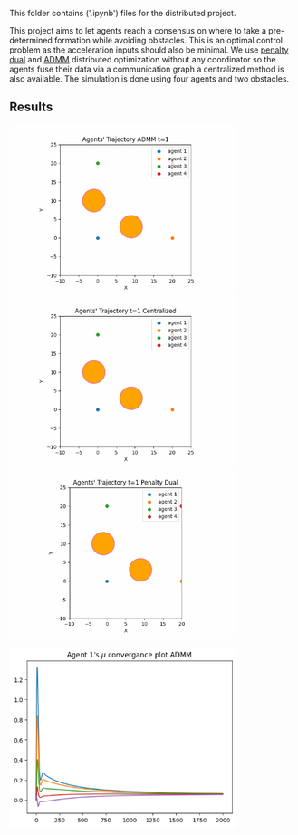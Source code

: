This folder contains ('.ipynb') files for the distributed project.

This project aims to let agents reach a consensus on where to take a pre-determined formation while avoiding obstacles. This is an optimal control problem as the acceleration inputs should also be minimal. We use [penalty dual](https://books.google.com/books?hl=en&lr=&id=MVngCQAAQBAJ&oi=fnd&pg=PP7&dq=Distributed+Optimization-Based+Control+of+Multi%3FAgent+Networks+in+Complex+Environments&ots=2eZv-v9Azp&sig=KpQ_7E9bFEtZGwoFB8PgfjZvnwE#v=onepage&q=Distributed%20Optimization-Based%20Control%20of%20Multi%3FAgent%20Networks%20in%20Complex%20Environments&f=false) and [ADMM](https://web.stanford.edu/~boyd/papers/pdf/admm_distr_stats.pdf) distributed optimization without any coordinator so the agents fuse their data via a communication graph a centralized method is also available. The simulation is done using four agents and two obstacles.


## Results

<img src="gifs/admm.gif" width="400"> &nbsp; &nbsp;
<img src="gifs/centralized.gif" width="400"> &nbsp; &nbsp;
<img src="gifs/penalty_dual.gif" width="400"> &nbsp; &nbsp;

<img src="gifs/output.png" width="400">
